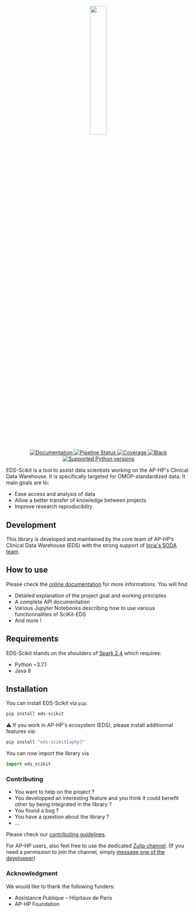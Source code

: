 <div align="center">

<p align="center">
  <a href="https://aphp.github.io/EDS-Scikit/"><img src="docs/_static/scikit_logo_text.png" width="30%"></a>
</p>

#

<p align="center">
<a href="https://aphp.github.io/EDS-Scikit/" target="_blank">
    <img src="https://img.shields.io/badge/docs-passed-brightgreen" alt="Documentation">
</a>
<a href="https://github.com/aphp/EDS-Scikit/commits/main" target="_blank">
    <img src="https://github.com/aphp/EDS-Scikit/actions/workflows/testing.yml/badge.svg" alt="Pipeline Status">
</a>
<a href="https://codecov.io/github/aphp/EDS-Scikit?branch=main">
    <img src="https://codecov.io/github/aphp/EDS-Scikit/coverage.svg?branch=main" alt="Coverage" >
</a>
<a href="https://github.com/psf/black" target="_blank">
    <img src="https://img.shields.io/badge/code%20style-black-000000.svg" alt="Black">
</a>

<a href="https://www.python.org/" target="_blank">
    <img src="https://img.shields.io/badge/python-%3E%3D%203.7.1%20%7C%20%3C%203.8-brightgreen" alt="Supported Python versions">
</a>
</p>
</div>


EDS-Scikit is a tool to assist data scientists working on the AP-HP's Clinical Data Warehouse. It is specifically targeted for OMOP-standardized data. It main goals are to:

- Ease access and analysis of data
- Allow a better transfer of knowledge between projects
- Improve research reproduciblity

## Development

This library is developed and maintained by the core team of AP-HP’s Clinical Data Warehouse (EDS) with the strong support of [Inria's SODA team](https://team.inria.fr/soda/).

## How to use

Please check the [online documentation](https://datasciencetools-pages.eds.aphp.fr/eds-scikit/documentation/) for more informations. You will find
- Detailed explanation of the project goal and working principles
- A complete API documentation
- Various Jupyter Notebooks describing how to use various functionnalities of SciKit-EDS
- And more !
## Requirements
EDS-Scikit stands on the shoulders of [Spark 2.4](https://spark.apache.org/docs/2.4.8/index.html) which requires:

- Python ~3.7.1
- Java 8
## Installation

You can install EDS-Scikit via `pip`:

```bash
pip install eds-scikit
```

:warning: If you work in AP-HP's ecosystem (EDS), please install additionnal features via:

```bash
pip install "eds-scikit[aphp]"
```

You can now import the library via

```python
import eds_scikit
```
### Contributing

- You want to help on the project ?
- You developped an interesting feature and you think it could benefit other by being integrated in the library ?
- You found a bug ?
- You have a question about the library ?
- ...

Please check our [contributing guidelines](https://datasciencetools-pages.eds.aphp.fr/eds-scikit/documentation/contributing.html).

For AP-HP users, also feel free to use the dedicated [Zulip channel](https://chat.eds.aphp.fr/#narrow/stream/154-SciKit-EDS). (If you need a permission to join the channel, simply [message one of the developper](https://chat.eds.aphp.fr/#narrow/pm-with/351-thomas.petitjean-ext))

### Acknowledgment

We would like to thank the following funders:
- Assistance Publique – Hôpitaux de Paris
- AP-HP Foundation

